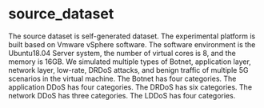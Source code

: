 # source_dataset
The source dataset is self-generated dataset.  The experimental platform is built based on Vmware vSphere software. The software environment is the Ubuntu18.04 Server system, the number of virtual cores is 8, and the memory is 16GB. We simulated multiple types of Botnet, application layer, network layer, low-rate, DRDoS attacks, and benign traffic of multiple 5G scenarios in the virtual machine. The Botnet has four categories. The application DDoS has four categories. The DRDoS has six categories. The network DDoS has three categories. The LDDoS has four categories.
